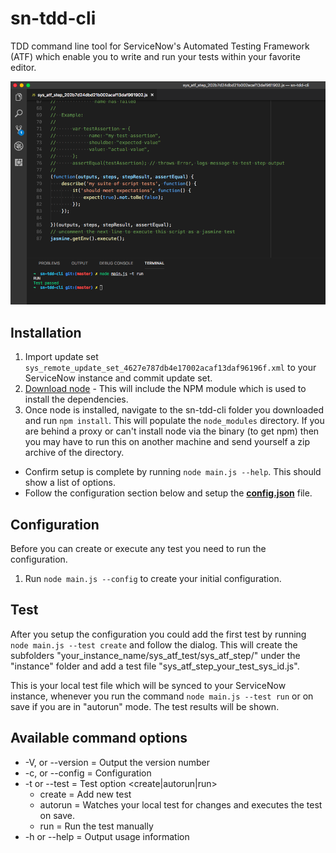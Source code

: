 <!-- prettier-ignore-start -->

# sn-tdd-cli

TDD command line tool for ServiceNow's Automated Testing Framework (ATF) which enable you to write and run your tests within your favorite editor.

![Visual Studio Code](vs_code.png)

## Installation

1. Import update set `sys_remote_update_set_4627e787db4e17002acaf13daf96196f.xml` to your ServiceNow instance and commit update set.
2. [Download node](http://www.nodejs.org) - This will include the NPM module which is used to install the dependencies.
3. Once node is installed, navigate to the sn-tdd-cli folder you downloaded and run `npm install`. This will populate the `node_modules` directory. If you are behind a proxy or can't install node via the binary (to get npm) then you may have to run this on another machine and send yourself a zip archive of the directory.

* Confirm setup is complete by running `node main.js --help`. This should show a list of options.
* Follow the configuration section below and setup the **[config.json](#Configuration)** file.

## Configuration

Before you can create or execute any test you need to run the configuration.

1. Run `node main.js --config` to create your initial configuration.

## Test

After you setup the configuration you could add the first test by running `node main.js --test create` and follow the dialog. This will create the subfolders "your_instance_name/sys_atf_test/sys_atf_step/" under the "instance" folder and add a test file "sys_atf_step_your_test_sys_id.js".

This is your local test file which will be synced to your ServiceNow instance, whenever you run the command `node main.js --test run` or on save if you are in "autorun" mode. The test results will be shown.

## Available command options

* -V, or --version = Output the version number
* -c, or --config = Configuration
* -t or --test = Test option <create|autorun|run>
  * create = Add new test
  * autorun = Watches your local test for changes and executes the test on save.
  * run = Run the test manually
* -h or --help = Output usage information

<!-- prettier-ignore-end -->
